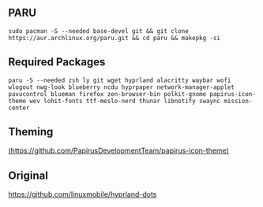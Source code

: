 ## PARU
```
sudo pacman -S --needed base-devel git && git clone https://aur.archlinux.org/paru.git && cd paru && makepkg -si
```
## Required Packages
```
paru -S --needed zsh ly git wget hyprland alacritty waybar wofi wlogout nwg-look blueberry ncdu hyprpaper network-manager-applet pavucontrol blueman firefox zen-browser-bin polkit-gnome papirus-icon-theme wev lohit-fonts ttf-meslo-nerd thunar libnotify swaync mission-center
```
## Theming
[(https://github.com/PapirusDevelopmentTeam/papirus-icon-theme)](https://github.com/PapirusDevelopmentTeam/papirus-icon-theme)


## Original
https://github.com/linuxmobile/hyprland-dots
